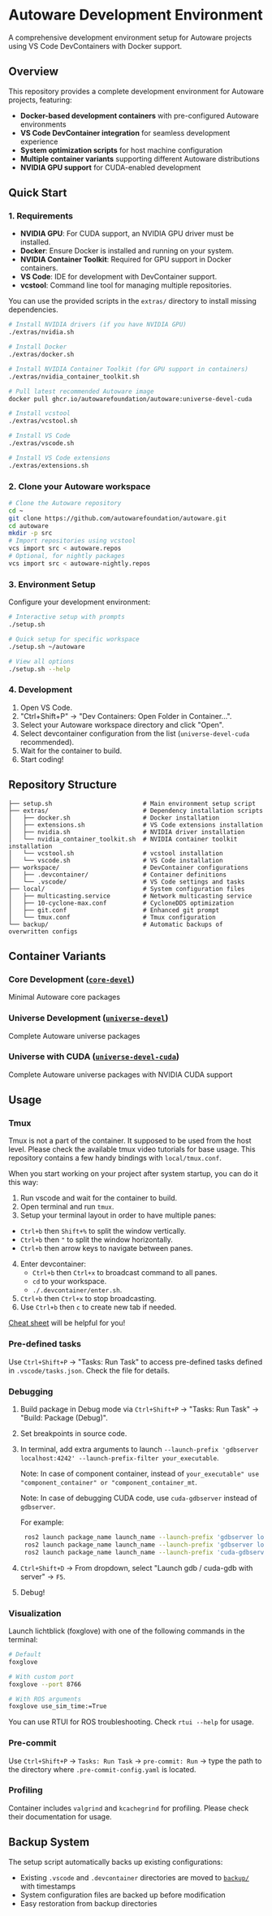 # Autoware Development Environment

A comprehensive development environment setup for Autoware projects using VS Code DevContainers with Docker support.

## Overview

This repository provides a complete development environment for Autoware projects, featuring:

- **Docker-based development containers** with pre-configured Autoware environments
- **VS Code DevContainer integration** for seamless development experience
- **System optimization scripts** for host machine configuration
- **Multiple container variants** supporting different Autoware distributions
- **NVIDIA GPU support** for CUDA-enabled development

## Quick Start

### 1. Requirements

- **NVIDIA GPU**: For CUDA support, an NVIDIA GPU driver must be installed.
- **Docker**: Ensure Docker is installed and running on your system.
- **NVIDIA Container Toolkit**: Required for GPU support in Docker containers.
- **VS Code**: IDE for development with DevContainer support.
- **vcstool**: Command line tool for managing multiple repositories.

You can use the provided scripts in the `extras/` directory to install missing dependencies.

```bash
# Install NVIDIA drivers (if you have NVIDIA GPU)
./extras/nvidia.sh

# Install Docker
./extras/docker.sh

# Install NVIDIA Container Toolkit (for GPU support in containers)
./extras/nvidia_container_toolkit.sh

# Pull latest recommended Autoware image
docker pull ghcr.io/autowarefoundation/autoware:universe-devel-cuda

# Install vcstool
./extras/vcstool.sh

# Install VS Code
./extras/vscode.sh

# Install VS Code extensions
./extras/extensions.sh
```

### 2. Clone your Autoware workspace

```bash
# Clone the Autoware repository
cd ~
git clone https://github.com/autowarefoundation/autoware.git
cd autoware
mkdir -p src
# Import repositories using vcstool
vcs import src < autoware.repos
# Optional, for nightly packages
vcs import src < autoware-nightly.repos
```

### 3. Environment Setup

Configure your development environment:

```bash
# Interactive setup with prompts
./setup.sh

# Quick setup for specific workspace
./setup.sh ~/autoware

# View all options
./setup.sh --help
```

### 4. Development

1. Open VS Code.
2. "Ctrl+Shift+P" → "Dev Containers: Open Folder in Container...".
3. Select your Autoware workspace directory and click "Open".
4. Select devcontainer configuration from the list (`universe-devel-cuda` recommended).
5. Wait for the container to build.
6. Start coding!

## Repository Structure

```
├── setup.sh                         # Main environment setup script
├── extras/                          # Dependency installation scripts
│   ├── docker.sh                    # Docker installation
│   ├── extensions.sh                # VS Code extensions installation
│   ├── nvidia.sh                    # NVIDIA driver installation
│   └── nvidia_container_toolkit.sh  # NVIDIA container toolkit installation
│   └── vcstool.sh                   # vcstool installation
│   └── vscode.sh                    # VS Code installation
├── workspace/                       # DevContainer configurations
│   ├── .devcontainer/               # Container definitions
│   └── .vscode/                     # VS Code settings and tasks
├── local/                           # System configuration files
│   ├── multicasting.service         # Network multicasting service
│   ├── 10-cyclone-max.conf          # CycloneDDS optimization
│   ├── git.conf                     # Enhanced git prompt
│   └── tmux.conf                    # Tmux configuration
└── backup/                          # Automatic backups of overwritten configs
```

## Container Variants

### Core Development ([`core-devel`](workspace/.devcontainer/core-devel/devcontainer.json))
Minimal Autoware core packages

### Universe Development ([`universe-devel`](workspace/.devcontainer/universe-devel/devcontainer.json))
Complete Autoware universe packages

### Universe with CUDA ([`universe-devel-cuda`](workspace/.devcontainer/universe-devel-cuda/devcontainer.json))
Complete Autoware universe packages with NVIDIA CUDA support


## Usage

### Tmux
Tmux is not a part of the container. It supposed to be used from the host level. Please check the available tmux video tutorials for base usage. This repository contains a few handy bindings with `local/tmux.conf`. 

When you start working on your project after system startup, you can do it this way:
1. Run vscode and wait for the container to build.
2. Open terminal and run `tmux`.
3. Setup your terminal layout in order to have multiple panes:
  -  `Ctrl+b` then `Shift+%` to split the window vertically.
  -  `Ctrl+b` then `"` to split the window horizontally.
  -  `Ctrl+b` then arrow keys to navigate between panes.
4. Enter devcontainer:
   - `Ctrl+b` then `Ctrl+x` to broadcast command to all panes.
   - `cd` to your workspace.
   - `./.devcontainer/enter.sh`.
5. `Ctrl+b` then `Ctrl+x` to stop broadcasting.
6. Use `Ctrl+b` then `c` to create new tab if needed.

[Cheat sheet](https://tmuxcheatsheet.com/) will be helpful for you!

### Pre-defined tasks
Use `Ctrl+Shift+P` → "Tasks: Run Task" to access pre-defined tasks defined in `.vscode/tasks.json`. Check the file for details.

### Debugging

1. Build package in Debug mode via `Ctrl+Shift+P` → "Tasks: Run Task" → "Build: Package (Debug)".
2. Set breakpoints in source code.
3. In terminal, add extra arguments to launch `--launch-prefix 'gdbserver localhost:4242' --launch-prefix-filter your_executable`.

   Note: In case of component container, instead of `your_executable" use "component_container" or "component_container_mt`.

   Note: In case of debugging CUDA code, use `cuda-gdbserver` instead of `gdbserver`.

   For example:
   ```bash
    ros2 launch package_name launch_name --launch-prefix 'gdbserver localhost:4242' --launch-prefix-filter your_executable
    ros2 launch package_name launch_name --launch-prefix 'gdbserver localhost:4242' --launch-prefix-filter component_container_mt
    ros2 launch package_name launch_name --launch-prefix 'cuda-gdbserver localhost:4242' --launch-prefix-filter component_container
   ```
4. `Ctrl+Shift+D` → From dropdown, select "Launch gdb / cuda-gdb with server" → `F5`.
5. Debug!

### Visualization
Launch lichtblick (foxglove) with one of the following commands in the terminal:

```bash
# Default
foxglove

# With custom port
foxglove --port 8766

# With ROS arguments
foxglove use_sim_time:=True
```

You can use RTUI for ROS troubleshooting. Check `rtui --help` for usage.

### Pre-commit
Use `Ctrl+Shift+P` → `Tasks: Run Task` → `pre-commit: Run` → type the path to the directory where `.pre-commit-config.yaml` is located.

### Profiling
Container includes `valgrind` and `kcachegrind` for profiling. Please check their documentation for usage.

## Backup System

The setup script automatically backs up existing configurations:
- Existing `.vscode` and `.devcontainer` directories are moved to [`backup/`](backup/) with timestamps
- System configuration files are backed up before modification
- Easy restoration from backup directories

